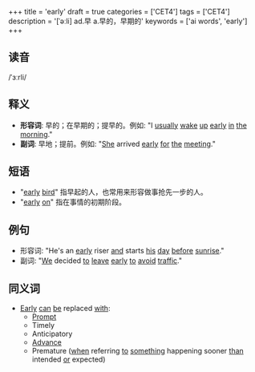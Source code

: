 +++
title = 'early'
draft = true
categories = ['CET4']
tags = ['CET4']
description = '[ˈəːli] ad.早 a.早的，早期的'
keywords = ['ai words', 'early']
+++

## 读音
/ˈɜːrli/

## 释义
- **形容词**: 早的；在早期的；提早的。例如: "I [usually](/zh/post/usually/) [wake](/zh/post/wake/) [up](/zh/post/up/) [early](/zh/post/early/) [in](/zh/post/in/) [the](/zh/post/the/) [morning](/zh/post/morning/)."
- **副词**: 早地；提前。例如: "[She](/zh/post/she/) arrived [early](/zh/post/early/) [for](/zh/post/for/) [the](/zh/post/the/) [meeting](/zh/post/meeting/)."

## 短语
- "[early](/zh/post/early/) [bird](/zh/post/bird/)" 指早起的人，也常用来形容做事抢先一步的人。
- "[early](/zh/post/early/) [on](/zh/post/on/)" 指在事情的初期阶段。

## 例句
- 形容词: "He's an [early](/zh/post/early/) riser [and](/zh/post/and/) starts [his](/zh/post/his/) [day](/zh/post/day/) [before](/zh/post/before/) [sunrise](/zh/post/sunrise/)."
- 副词: "[We](/zh/post/we/) decided [to](/zh/post/to/) [leave](/zh/post/leave/) [early](/zh/post/early/) [to](/zh/post/to/) [avoid](/zh/post/avoid/) [traffic](/zh/post/traffic/)."

## 同义词
- [Early](/zh/post/early/) [can](/zh/post/can/) [be](/zh/post/be/) replaced [with](/zh/post/with/):
  - [Prompt](/zh/post/prompt/)
  - Timely
  - Anticipatory
  - [Advance](/zh/post/advance/)
  - Premature ([when](/zh/post/when/) referring [to](/zh/post/to/) [something](/zh/post/something/) happening sooner [than](/zh/post/than/) intended [or](/zh/post/or/) expected)
